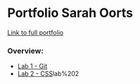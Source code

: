 # Portfolio Sarah Oorts
[Link to full portfolio](https://github.com/SarahOorts/2imd-webtechadvanced-portfolio)

### Overview:
- [Lab 1 - Git](https://github.com/SarahOorts/2imd-webtechadvanced-portfolio/tree/main/lab%201%20-%20git)
- [Lab 2 - CSS](https://github.com/SarahOorts/2imd-webtechadvanced-portfolio/tree/main/)lab%202
